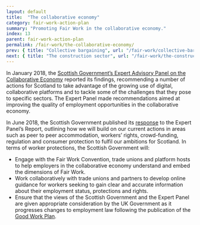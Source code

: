 ```yaml
---
layout: default
title:  "The collaborative economy"
category: fair-work-action-plan
summary: "Promoting Fair Work in the collaborative economy."
index: 13
parent: fair-work-action-plan
permalink: /fair-work/the-collaborative-economy/
prev: { title: "Collective bargaining", url: "/fair-work/collective-bargaining/" }
next: { title: "The construction sector", url: "/fair-work/the-construction-sector/" }
---
```


In January 2018, the [Scottish Government’s Expert Advisory Panel on the Collaborative Economy](https://www.gov.scot/publications/scottish-expert-advisory-panel-collaborative-economy-report/) reported its findings, recommending a number of actions for Scotland to take advantage of the growing use of digital, collaborative platforms and to tackle some of the challenges that they pose to specific sectors.  The Expert Panel made recommendations aimed at improving the quality of employment opportunities in the collaborative economy.  

In June 2018, the Scottish Government published its [response](https://www2.gov.scot/Resource/0053/00537422.pdf) to the Expert Panel’s Report, outlining how we will build on our current actions in areas such as peer to peer accommodation, workers’ rights, crowd-funding, regulation and consumer protection to fulfil our ambitions for Scotland.  In terms of worker protections, the Scottish Government will:
* Engage with the Fair Work Convention, trade unions and platform hosts to help employers in the collaborative economy understand and embed the dimensions of Fair Work.
* Work collaboratively with trade unions and partners to develop online guidance for workers seeking to gain clear and accurate information about their employment status, protections and rights.
* Ensure that the views of the Scottish Government and the Expert Panel are given appropriate consideration by the UK Government as it progresses changes to employment law following the publication of the [Good Work Plan](https://www.gov.uk/government/publications/good-work-plan/good-work-plan).
